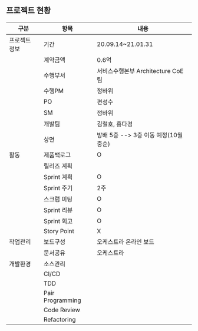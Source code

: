 ## 프로젝트 현황

| 구분          | 항목             | 내용                                  |
| ------------- | ---------------- | ------------------------------------- |
| 프로젝트 정보 | 기간             | 20.09.14~21.01.31                     |
|               | 계약금액         | 0.6억                                 |
|               | 수행부서         | 서비스수행본부 Architecture CoE팀     |
|               | 수행PM           | 정바위                                |
|               | PO               | 편성수                                |
|               | SM               | 정바위                                |
|               | 개발팀           | 김철호, 홍다경                        |
|               | 상면             | 방배 5층 --> 3층 이동 예정(10월 중순) |
| 활동          | 제품백로그       | O                                     |
|               | 릴리즈 계획      |                                       |
|               | Sprint 계획      | O                                     |
|               | Sprint 주기      | 2주                                   |
|               | 스크럼 미팅      | O                                     |
|               | Sprint 리뷰      | O                                     |
|               | Sprint 회고      | O                                     |
|               | Story Point      | X                                     |
| 작업관리      | 보드구성         | 오케스트라 온라인 보드                |
|               | 문서공유         | 오케스트라                            |
| 개발환경      | 소스관리         |                                       |
|               | CI/CD            |                                       |
|               | TDD              |                                       |
|               | Pair Programming |                                       |
|               | Code Review      |                                       |
|               | Refactoring      |                                       |







